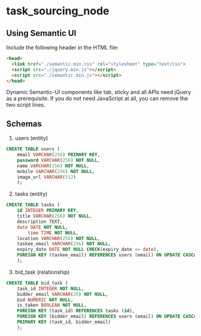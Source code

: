 # task_sourcing_node

## Using Semantic UI

Include the following header in the HTML file:
```html
<head>
  <link href="./semantic.min.css" rel="stylesheet" type="text/css">
  <script src="./jquery.min.js"></script>
  <script src="./semantic.min.js"></script>
</head>
```

Dynamic Semantic-UI components like tab, sticky and all APIs need jQuery as a prerequisite. If you do not need JavaScript at all, you can remove the two script lines.

## Schemas

1. users (entity)
```sql
CREATE TABLE users (
	email VARCHAR(256) PRIMARY KEY,
	password VARCHAR(256) NOT NULL,
	name VARCHAR(256) NOT NULL,
	mobile VARCHAR(256) NOT NULL,
	image_url VARCHAR(512)
	);
```

2. tasks (entity)
```sql
CREATE TABLE tasks (
	id INTEGER PRIMARY KEY,
	title VARCHAR(256) NOT NULL,
	description TEXT,
	date DATE NOT NULL,
        time TIME NOT NULL,
	location VARCHAR(256) NOT NULL,
	taskee_email VARCHAR(256) NOT NULL,
	expiry_date DATE NOT NULL CHECK(expiry_date <= date),
	FOREIGN KEY (taskee_email) REFERENCES users (email) ON UPDATE CASCADE
	);
```

3. bid_task (relationship)
```sql
CREATE TABLE bid_task (
	task_id INTEGER NOT NULL,
	bidder_email VARCHAR(20) NOT NULL,
	bid NUMERIC NOT NULL,
	is_taken BOOLEAN NOT NULL,
	FOREIGN KEY (task_id) REFERENCES tasks (id),
	FOREIGN KEY (bidder_email) REFERENCES users (email) ON UPDATE CASCADE,
	PRIMARY KEY (task_id, bidder_email)
	);
```